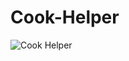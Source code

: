 # Cook-Helper

![Cook Helper](https://user-images.githubusercontent.com/76903711/143067878-07833ce2-6c27-4fd8-86de-a923aa075377.png)
